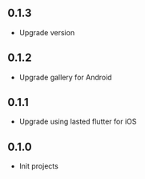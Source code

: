## 0.1.3

- Upgrade version

## 0.1.2

- Upgrade gallery for Android

## 0.1.1

- Upgrade using lasted flutter for iOS

## 0.1.0

- Init projects
